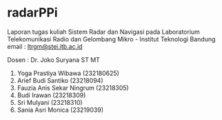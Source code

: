 # radarPPi

Laporan tugas kuliah Sistem Radar dan Navigasi pada Laboratorium Telekomunikasi Radio dan Gelombang Mikro - Institut Teknologi Bandung email : ltrgm@stei.itb.ac.id

Dosen : Dr. Joko Suryana ST MT

1.	Yoga Prastiya Wibawa	(232180625)
2.	Arief Budi Santiko	(23218094)
3.	Fauzia Anis Sekar Ningrum	(23218305)
4.	Budi Irawan	(23218309)
5.	Sri Mulyani	(23218310)
6.	Sania Asri Monica	(23219039)
